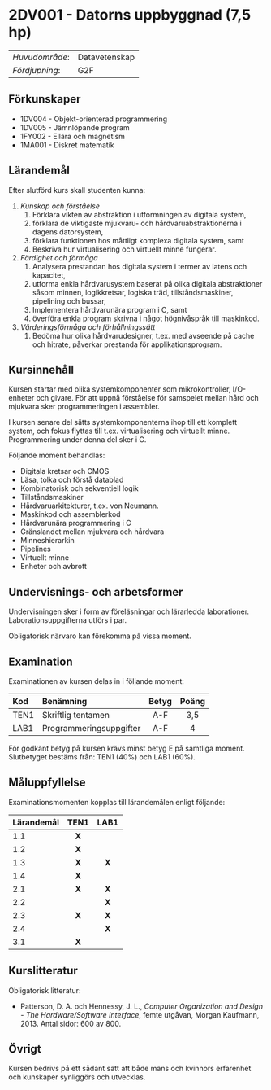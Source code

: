 # 2DV001 - Datorns uppbyggnad (7,5 hp)

|     |     |
| --- | --- | 
| *Huvudområde*: | Datavetenskap | 
| *Fördjupning*: | G2F | 

## Förkunskaper

- 1DV004 - Objekt-orienterad programmering
- 1DV005 - Jämnlöpande program
- 1FY002 - Ellära och magnetism
- 1MA001 - Diskret matematik

## Lärandemål

Efter slutförd kurs skall studenten kunna:

1. *Kunskap och förståelse*
    1. Förklara vikten av abstraktion i utformningen av digitala system,
    2. förklara de viktigaste mjukvaru- och hårdvaruabstraktionerna i dagens datorsystem,
    3. förklara funktionen hos måttligt komplexa digitala system, samt
    4. Beskriva hur virtualisering och virtuellt minne fungerar.
2. *Färdighet och förmåga*
    1. Analysera prestandan hos digitala system i termer av latens och kapacitet,
    2. utforma enkla hårdvarusystem baserat på olika digitala abstraktioner såsom minnen, logikkretsar, logiska träd, tillståndsmaskiner, pipelining och bussar,
    3. Implementera hårdvarunära program i C, samt
    4. överföra enkla program skrivna i något högnivåspråk till maskinkod.
3. *Värderingsförmåga och förhållningssätt*
    1. Bedöma hur olika hårdvarudesigner, t.ex. med avseende på cache och hitrate, påverkar prestanda för applikationsprogram.

## Kursinnehåll

Kursen startar med olika systemkomponenter som mikrokontroller, I/O-enheter och givare. För att uppnå förståelse för samspelet mellan hård och mjukvara sker programmeringen i assembler.

I kursen senare del sätts systemkomponenterna ihop till ett komplett system, och fokus flyttas till t.ex. virtualisering och virtuellt minne. Programmering under denna del sker i C.

Följande moment behandlas:

- Digitala kretsar och CMOS
- Läsa, tolka och förstå datablad
- Kombinatorisk och sekventiell logik
- Tillståndsmaskiner
- Hårdvaruarkitekturer, t.ex. von Neumann.
- Maskinkod och assemblerkod
- Hårdvarunära programmering i C
- Gränslandet mellan mjukvara och hårdvara
- Minneshierarkin
- Pipelines
- Virtuellt minne
- Enheter och avbrott

## Undervisnings- och arbetsformer

Undervisningen sker i form av föreläsningar och lärarledda laborationer. Laborationsuppgifterna utförs i par.

Obligatorisk närvaro kan förekomma på vissa moment.

## Examination

Examinationen av kursen delas in i följande moment:

| Kod  | Benämning             | Betyg | Poäng | 
| :--- | :-------------------- | :---: | :---: |
| TEN1 | Skriftlig tentamen       | A-F   | 3,5   |
| LAB1 | Programmeringsuppgifter  | A-F   | 4   |

För godkänt betyg på kursen krävs minst betyg E på samtliga moment. Slutbetyget bestäms från: TEN1 (40%) och LAB1 (60%).

## Måluppfyllelse

Examinationsmomenten kopplas till lärandemålen enligt följande:

| Lärandemål | TEN1  | LAB1  |
| :--------- | :---: | :---: |
| 1.1        | **X** |       |
| 1.2        | **X** |       |
| 1.3        | **X** | **X** |
| 1.4        | **X** |       |
| 2.1        | **X** | **X** |
| 2.2        |       | **X** |
| 2.3        | **X** | **X** |
| 2.4        |       | **X** |
| 3.1        | **X** |       |

## Kurslitteratur

Obligatorisk litteratur:

- Patterson, D. A. och Hennessy, J. L., *Computer Organization and Design - The Hardware/Software Interface*, femte utgåvan, Morgan Kaufmann, 2013. Antal sidor: 600 av 800.

## Övrigt

Kursen bedrivs på ett sådant sätt att både mäns och kvinnors erfarenhet och kunskaper synliggörs och utvecklas.